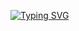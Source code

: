 [![Typing SVG](https://readme-typing-svg.demolab.com?font=Pacifico&size=70&duration=2500&pause=500&multiline=true&color=000000&background=FFFFFF&center=true&vCenter=true&width=1000&height=300&lines=%E2%9C%A8+Gahyun+%E2%9C%A8;;%E2%9C%A8+Taekang+%E2%9C%A8)](https://git.io/typing-svg)
